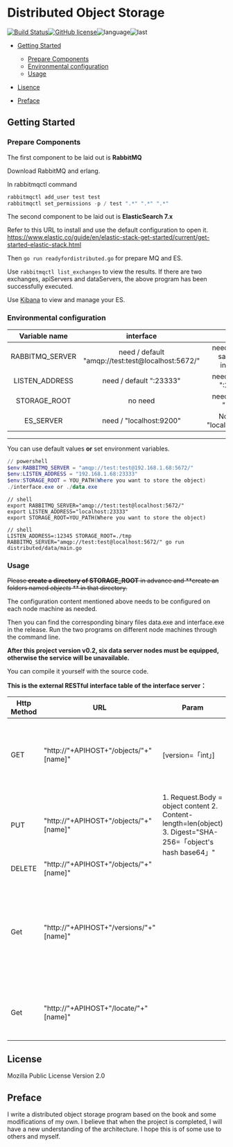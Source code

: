 # Distributed Object Storage
[![Build Status](https://travis-ci.com/GuoYuefei/DOStorage1.svg?branch=master)](https://travis-ci.com/GuoYuefei/DOStorage1)[![GitHub license](https://img.shields.io/github/license/GuoYuefei/DOStorage1)](https://github.com/GuoYuefei/DOStorage1/blob/master/LICENSE)![language](https://img.shields.io/github/languages/top/GuoYuefei/DOStorage1)![last](https://img.shields.io/github/last-commit/GuoYuefei/DOStorage1.svg)

- [Getting Started](#getting-started)
	+ [Prepare Components](#prepare-components)
  + [Environmental configuration](#environmental-configuration)
  + [Usage](#usage)

- [Lisence](#License)
- [Preface](#Preface)

## Getting Started

### Prepare Components
The first component to be laid out is **RabbitMQ**

Download RabbitMQ and erlang.

In rabbitmqctl command

```powershell
rabbitmqctl add_user test test
rabbitmqctl set_permissions -p / test ".*" ".*" ".*"
```
The second component to be laid out is **ElasticSearch 7.x**

Refer to this URL to install and use the default configuration to open it. https://www.elastic.co/guide/en/elastic-stack-get-started/current/get-started-elastic-stack.html

Then <code>go run readyfordistributed.go</code> for prepare MQ and ES.

Use <code>rabbitmqctl list_exchanges</code> to view the results. If there are two exchanges, apiServers and dataServers, the above program has been successfully executed.

Use [Kibana](https://www.elastic.co/products/kibana) to view and manage your ES.

### Environmental configuration

|Variable name| interface | data |
|:---:|:---------:|:----:|
|RABBITMQ_SERVER|need / default "amqp://test:test@localhost:5672/"|need / default same with interface|
|LISTEN_ADDRESS|need / default ":23333"|need / default ":23334"|
|STORAGE_ROOT|no need|need / default "./data"|
|ES_SERVER|need / "localhost:9200"|Not sure / "localhost:9200"|

-----
You can use default values **or** set environment variables. 

```powershell
// powershell
$env:RABBITMQ_SERVER = "amqp://test:test@192.168.1.68:5672/"
$env:LISTEN_ADDRESS = "192.168.1.68:23333"
$env:STORAGE_ROOT = YOU_PATH(Where you want to store the object)
./interface.exe or ./data.exe 
```
```shell script
// shell
export RABBITMQ_SERVER="amqp://test:test@localhost:5672/"
export LISTEN_ADDRESS="localhost:23333"
export STORAGE_ROOT=YOU_PATH(Where you want to store the object)
```

```shell script
// shell
LISTEN_ADDRESS=:12345 STORAGE_ROOT=./tmp RABBITMQ_SERVER="amqp://test:test@localhost:5672/" go run distributed/data/main.go
```

### Usage

~~Please **create a directory of STORAGE_ROOT**  in advance and **create an folders named *objects* ** in that directory.~~

The configuration content mentioned above needs to be configured on each node machine as needed.

Then you can find the corresponding binary files data.exe and interface.exe in the release. Run the two programs on different node machines through the command line. 

**After this project version v0.2,  six data server nodes must be equipped, otherwise the service will be unavailable.**

You can compile it yourself with the source code.

**This is the external RESTful interface table of the interface server：**

| Http Method | URL                                     | Param                                                        | Effect                                                       |
| ----------- | --------------------------------------- | ------------------------------------------------------------ | ------------------------------------------------------------ |
| GET         | "http://"+APIHOST+"/objects/"+"[name]"  | [version=「int」]                                            | Get object named [name]， if version is empty, will return object that is Latest Version |
| PUT         | "http://"+APIHOST+"/objects/"+"[name]"  | 1. Request.Body = object content 2. Content-length=len(object) 3. Digest="SHA-256=「object's hash base64」" | Put object                                                   |
| DELETE      | "http://"+APIHOST+"/objects/"+"[name]"  |                                                              | Delte object                                                 |
| Get         | "http://"+APIHOST+"/versions/"+"[name]" |                                                              | If name is empty, all version information for all objects is returned. Otherwise, all versions of the corresponding object are returned |
| Get         | "http://"+APIHOST+"/locate/"+"[name]"   |                                                              | Locate the data server on which the object named [name] is located |

## License

Mozilla Public License Version 2.0

## Preface

I write a distributed object storage program based on the book and some modifications of my own. I believe that when the project is completed, I will have a new understanding of the architecture. I hope this is of some use to others and myself.